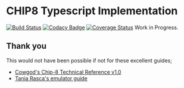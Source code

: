 # CHIP8 Typescript Implementation

[![Build Status](https://app.travis-ci.com/mikeyhogarth/chip8-typescript.svg?branch=main)](https://app.travis-ci.com/mikeyhogarth/chip8-typescript)
[![Codacy Badge](https://app.codacy.com/project/badge/Grade/52a13e41759a4d6a94b5000386df4464)](https://www.codacy.com/gh/mikeyhogarth/chip8-typescript/dashboard?utm_source=github.com&utm_medium=referral&utm_content=mikeyhogarth/chip8-typescript&utm_campaign=Badge_Grade)
[![Coverage Status](https://coveralls.io/repos/github/mikeyhogarth/chip8-typescript/badge.svg?branch=main)](https://coveralls.io/github/mikeyhogarth/chip8-typescript?branch=main)
Work in Progress.

## Thank you

This would not have been possible if not for these excellent guides;

- [Cowgod's Chip-8 Technical Reference v1.0](http://devernay.free.fr/hacks/chip8/C8TECH10.HTM)
- [Tania Rasca's emulator guide](https://www.taniarascia.com/writing-an-emulator-in-javascript-chip8/)
